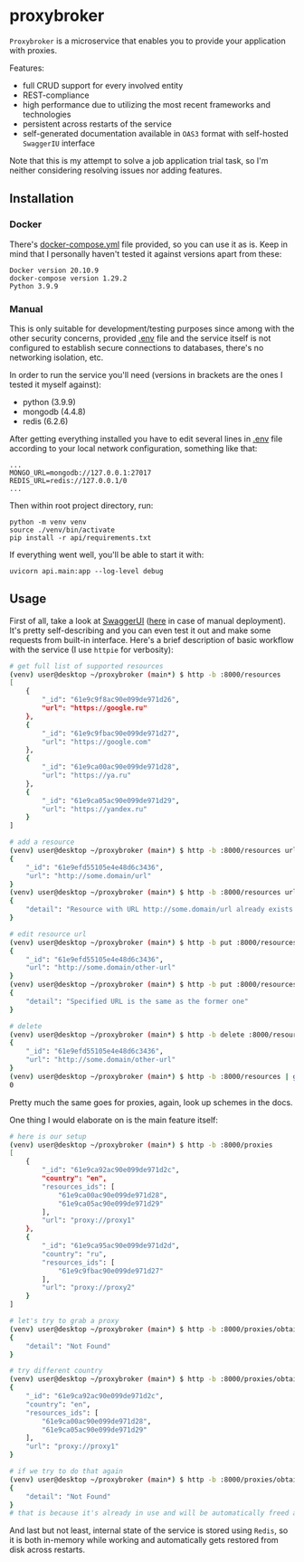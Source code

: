# proxybroker
`Proxybroker` is a microservice that enables you to provide your application with proxies.

Features:
 - full CRUD support for every involved entity
 - REST-compliance
 - high performance due to utilizing the most recent frameworks and technologies
 - persistent across restarts of the service
 - self-generated documentation available in `OAS3` format with self-hosted `SwaggerIU` interface

Note that this is my attempt to solve a job application trial task, so I'm neither considering resolving issues nor adding features.

## Installation

### Docker

There's [docker-compose.yml](./docker-compose.yml) file provided, so you can use it as is.
Keep in mind that I personally haven't tested it against versions apart from these:
```
Docker version 20.10.9
docker-compose version 1.29.2
Python 3.9.9
```
### Manual

This is only suitable for development/testing purposes since among with the other security concerns, provided [.env](./.env) file and the service itself is not configured to establish secure connections to databases, there's no networking isolation, etc.

In order to run the service you'll need (versions in brackets are the ones I tested it myself against):
 - python (3.9.9)
 - mongodb (4.4.8)
 - redis (6.2.6)

After getting everything installed you have to edit several lines in [.env](./.env) file according to your local network configuration, something like that:
```
...
MONGO_URL=mongodb://127.0.0.1:27017
REDIS_URL=redis://127.0.0.1/0
...
```
Then within root project directory, run:
```
python -m venv venv
source ./venv/bin/activate
pip install -r api/requirements.txt

```
If everything went well, you'll be able to start it with:
```
uvicorn api.main:app --log-level debug
```

## Usage

First of all, take a look at [SwaggerUI](http://127.0.0.1:8080/docs) ([here](http://127.0.0.1:8000/docs) in case of manual deployment). It's pretty self-describing and you can even test it out and make some requests from built-in interface.
Here's a brief description of basic workflow with the service (I use `httpie` for verbosity):
```bash
# get full list of supported resources
(venv) user@desktop ~/proxybroker (main*) $ http -b :8000/resources
[
    {
        "_id": "61e9c9f8ac90e099de971d26",
        "url": "https://google.ru"
    },
    {
        "_id": "61e9c9fbac90e099de971d27",
        "url": "https://google.com"
    },
    {
        "_id": "61e9ca00ac90e099de971d28",
        "url": "https://ya.ru"
    },
    {
        "_id": "61e9ca05ac90e099de971d29",
        "url": "https://yandex.ru"
    }
]

# add a resource
(venv) user@desktop ~/proxybroker (main*) $ http -b :8000/resources url=http://some.domain/url
{
    "_id": "61e9efd55105e4e48d6c3436",
    "url": "http://some.domain/url"
}
(venv) user@desktop ~/proxybroker (main*) $ http -b :8000/resources url=http://some.domain/url
{
    "detail": "Resource with URL http://some.domain/url already exists with ID 61e9efd55105e4e48d6c3436"
}

# edit resource url
(venv) user@desktop ~/proxybroker (main*) $ http -b put :8000/resources/61e9efd55105e4e48d6c3436 url=http://some.domain/other-url
{
    "_id": "61e9efd55105e4e48d6c3436",
    "url": "http://some.domain/other-url"
}
(venv) user@desktop ~/proxybroker (main*) $ http -b put :8000/resources/61e9efd55105e4e48d6c3436 url=http://some.domain/other-url
{
    "detail": "Specified URL is the same as the former one"
}

# delete
(venv) user@desktop ~/proxybroker (main*) $ http -b delete :8000/resources/61e9efd55105e4e48d6c3436
{
    "_id": "61e9efd55105e4e48d6c3436",
    "url": "http://some.domain/other-url"
}
(venv) user@desktop ~/proxybroker (main*) $ http -b :8000/resources | grep 61e9efd55105e4e48d6c3436 | wc -l
0
```
Pretty much the same goes for proxies, again, look up schemes in the docs.

One thing I would elaborate on is the main feature itself:
```bash
# here is our setup
(venv) user@desktop ~/proxybroker (main*) $ http -b :8000/proxies
[
    {
        "_id": "61e9ca92ac90e099de971d2c",
        "country": "en",
        "resources_ids": [
            "61e9ca00ac90e099de971d28",
            "61e9ca05ac90e099de971d29"
        ],
        "url": "proxy://proxy1"
    },
    {
        "_id": "61e9ca95ac90e099de971d2d",
        "country": "ru",
        "resources_ids": [
            "61e9c9fbac90e099de971d27"
        ],
        "url": "proxy://proxy2"
    }
]

# let's try to grab a proxy
(venv) user@desktop ~/proxybroker (main*) $ http -b :8000/proxies/obtain country=ru ttl=30 resources_ids:='["61e9ca00ac90e099de971d28", "61e9ca05ac90e099de971d29"]' rpw=30
{
    "detail": "Not Found"
}

# try different country
(venv) user@desktop ~/proxybroker (main*) $ http -b :8000/proxies/obtain country=en ttl=30 resources_ids:='["61e9ca00ac90e099de971d28", "61e9ca05ac90e099de971d29"]' rpw=30
{
    "_id": "61e9ca92ac90e099de971d2c",
    "country": "en",
    "resources_ids": [
        "61e9ca00ac90e099de971d28",
        "61e9ca05ac90e099de971d29"
    ],
    "url": "proxy://proxy1"
}

# if we try to do that again
(venv) user@desktop ~/proxybroker (main*) $ http -b :8000/proxies/obtain country=en ttl=30 resources_ids:='["61e9ca00ac90e099de971d28", "61e9ca05ac90e099de971d29"]' rpw=30
{
    "detail": "Not Found"
}
# that is because it's already in use and will be automatically freed after specified 30 seconds run out

```
And last but not least, internal state of the service is stored using `Redis`, so it is both in-memory while working and automatically gets restored from disk across restarts.


